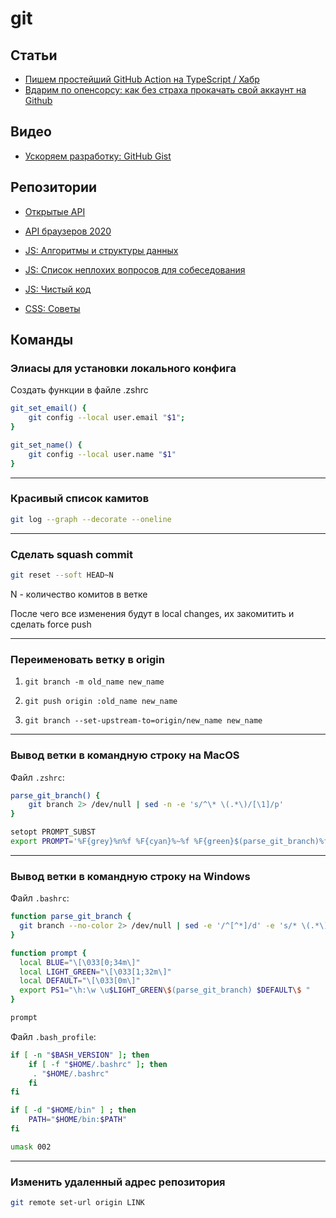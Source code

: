 # git

## Статьи

- [Пишем простейший GitHub Action на TypeScript / Хабр](https://habr.com/ru/post/561644/)
- [Вдарим по опенсорсу: как без страха прокачать свой аккаунт на Github](https://proglib.io/p/kak-vnesti-svoy-vklad-v-open-source-na-github-2020-02-02)



## Видео
- [Ускоряем разработку: GitHub Gist](https://www.youtube.com/watch?v=fUUXus8gGk0)



## Репозитории

- [Открытые API](https://github.com/public-apis/public-apis)
- [API браузеров 2020](https://github.com/luruke/browser-2020)


- [JS: Алгоритмы и структуры данных](https://github.com/trekhleb/javascript-algorithms)
- [JS: Список неплохих вопросов для собеседования](https://github.com/lydiahallie/javascript-questions/tree/master/ru-RU)
- [JS: Чистый код](https://github.com/ryanmcdermott/clean-code-javascript)


- [CSS: Советы](https://github.com/AllThingsSmitty/css-protips)


## Команды

### Элиасы для установки локального конфига

Создать функции в файле .zshrc

```bash
git_set_email() {
    git config --local user.email "$1";
}

git_set_name() {
    git config --local user.name "$1"
}

```

***

### Красивый список камитов

```bash
git log --graph --decorate --oneline
```

***

### Сделать squash commit

```bash
git reset --soft HEAD~N
```

N - количество комитов в ветке

После чего все изменения будут в local changes, их закомитить и сделать force push

***

### Переименовать ветку в origin

1. `git branch -m old_name new_name`

2. `git push origin :old_name new_name`

3. `git branch --set-upstream-to=origin/new_name new_name`

***

### Вывод ветки в командную строку на MacOS

Файл `.zshrc`:

```bash
parse_git_branch() {
    git branch 2> /dev/null | sed -n -e 's/^\* \(.*\)/[\1]/p'
}

setopt PROMPT_SUBST
export PROMPT='%F{grey}%n%f %F{cyan}%~%f %F{green}$(parse_git_branch)%f %F{normal}$%f '

```

***

### Вывод ветки в командную строку на Windows

Файл `.bashrc`:

```bash
function parse_git_branch {
  git branch --no-color 2> /dev/null | sed -e '/^[^*]/d' -e 's/* \(.*\)/ \[\1\]/'
}

function prompt {
  local BLUE="\[\033[0;34m\]"
  local LIGHT_GREEN="\[\033[1;32m\]"
  local DEFAULT="\[\033[0m\]"
  export PS1="\h:\w \u$LIGHT_GREEN\$(parse_git_branch) $DEFAULT\$ "
}

prompt

```

Файл `.bash_profile`:

```bash
if [ -n "$BASH_VERSION" ]; then
    if [ -f "$HOME/.bashrc" ]; then
     . "$HOME/.bashrc"
    fi
fi

if [ -d "$HOME/bin" ] ; then
    PATH="$HOME/bin:$PATH"
fi

umask 002

```

***

### Изменить удаленный адрес репозитория

```bash
git remote set-url origin LINK
```
